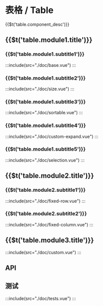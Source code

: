 <style>
  .mtd-table .warning {
    background: #fdf5e6;
  }

  .mtd-table .success {
    background: #f0f9eb;
  }

  .demo-table .name-wrapper {
    display: inline-block;
  }

  .demo-table .demo-table-expand {
    label {
      width: 90px;
      color: #99a9bf;
    }
    .mtd-form-item {
      margin-right: 0;
      margin-bottom: 0;
      width: 50%;
    }
  }
  
  .wt-pagination {
    margin-top: 6px;
    text-align: right;
  }

  .control {
    display: flex;
    align-items: center;
    justify-content: space-around;
  }

  .control .wt-icon {
    cursor: pointer;
  }
</style>

# 表格 / Table
<span>{{$t('table.component_desc')}}</span>

## <span>{{$t('table.module1.title')}}</span>
### <span>{{$t('table.module1.subtitle1')}}</span>
:::include(src="./doc/base.vue")
:::

### <span>{{$t('table.module1.subtitle2')}}</span>
:::include(src="./doc/size.vue")
:::

### <span>{{$t('table.module1.subtitle3')}}</span>
:::include(src="./doc/sortable.vue")
:::

### <span>{{$t('table.module1.subtitle4')}}</span>
:::include(src="./doc/custom-expand.vue")
:::

### <span>{{$t('table.module1.subtitle5')}}</span>
:::include(src="./doc/selection.vue")
:::

## <span>{{$t('table.module2.title')}}</span>
### <span>{{$t('table.module2.subtitle1')}}</span>
:::include(src="./doc/fixed-row.vue")
:::

### <span>{{$t('table.module2.subtitle2')}}</span>
:::include(src="./doc/fixed-column.vue")
:::

## <span>{{$t('table.module3.title')}}</span>
:::include(src="./doc/custom.vue")
:::

<!-- 

### 样式 <design-tag></design-tag>
一般用基础样式，为加强行阅读引导，可用斑马行样式；为突出纵列数据对比，可显示列分割线。
:::include(src="./doc/striped.vue")
:::

### 带状态表格
可将表格内容高亮显示，方便区分「成功、信息、警告、危险」等内容。
可以通过指定 Table 组件的 `row-class` 属性来为 Table 中的某一行添加 class，表明该行处于某种状态。
:::include(src="./doc/stated.vue")
:::

### 表头固定、列固定
一屏内展示大量数据，需要下滚时仍能看到表头标题，可固定表头。对于列数很多的表格，有些列需要在横向滚动时常显，可固定列。
只要在`mtd-table`元素中定义了`height`属性，即可实现固定表头的表格，而不需要额外的代码。


### 多级表头
多级表头用来展现数据列标题的层次关系。
只需要在 mtd-table-column 里面嵌套 mtd-table-column，就可以实现多级表头。
:::include(src="./doc/cascade.vue")
:::

### 保留选中状态
默认情况下当 `data` 属性变化时选中状态会被清空，可以使用 `reserve-selection` 属性来取消这一默认行为。
:::include(src="./doc/reserve-selection.vue")
:::

### 自定义选择项
通过在 TableColumn[type='selection'] 的列中使用 $scopedSlots.selection 来实现自定义，详细请参数查看下方 [API 说明](http://mtdui.sankuai.com/mtd/vue/components/table#table-column-scoped-slot)
:::include(src="./doc/custom-selection.vue")
:::

### 自定义表头
:::include(src="./doc/header.vue")
:::


### 合并行或列
多行或多列共用一个数据时，可以合并行或列。
通过给`table`传入`span-method`方法可以实现合并行或列，方法的参数是一个对象，里面包含当前行`row`、当前列`column`、当前行号`rowIndex`、当前列号`columnIndex`四个属性。该函数可以返回一个包含两个元素的数组，第一个元素代表`rowspan`，第二个元素代表`colspan`。 也可以返回一个键名为`rowspan`和`colspan`的对象。
:::include(src="./doc/combo.vue")
:::

### 超长显示文字提示
表格单元格内内容过长时省略，鼠标 hover 时显示 tooltip。
:::include(src="./doc/overflow-tooltip.vue")
:::

### 表格分页
表格条数过多时，配合分页来更好地浏览数据。
:::include(src="./doc/pagination.vue")
:::

### 表尾合计
对于单元格里是数字的表格可能需要在表尾显示合计
:::include(src="./doc/summary.vue")
:::

### 筛选
:::include(src="./doc/filterable.vue")
:::

### 可伸缩列
设置 mtd-table-column resizable 属性为 true，0.3.9 版本前需要将 mtd-table bordered 属性设置为 true
:::include(src="./doc/resizable.vue")
:::

### 高亮当前行
:::include(src="./doc/current-row-key.vue")
:::

### 树形表格
必须配置 `row-key` 属性来保证树形结构的正常展开
:::include(src="./doc/tree.vue")
:::

### 异步加载树型表格
:::include(src="./doc/tree-load.vue")
::: -->


## API
<api-doc name="Table" :doc="require('./api.json')"></api-doc>
<api-doc name="TableColumn" :doc="require('../table-column/api.json')"></api-doc>

## 测试
:::include(src="./doc/tests.vue")
:::
